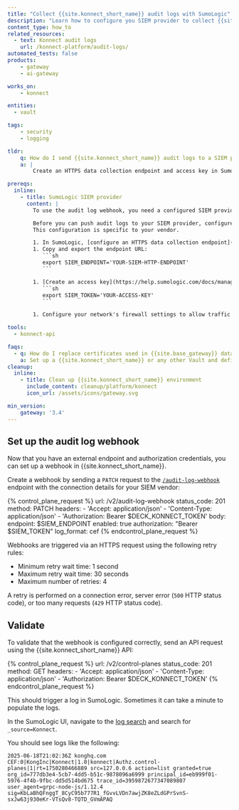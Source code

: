 ```yaml
---
title: "Collect {{site.konnect_short_name}} audit logs with SumoLogic"
description: "Learn how to configure you SIEM provider to collect {{site.konnect_short_name}} logs and configure a {{site.konnect_short_name}} audit log webhook."
content_type: how_to
related_resources:
  - text: Konnect audit logs
    url: /konnect-platform/audit-logs/
automated_tests: false
products:
    - gateway
    - ai-gateway

works_on:
    - konnect

entities:
  - vault

tags:
    - security
    - logging

tldr:
    q: How do I send {{site.konnect_short_name}} audit logs to a SIEM provider like SumoLogic?
    a: |
        Create an HTTPS data collection endpoint and access key in SumoLogic and save their values. Configure the audit log webhook endpoint (`/v2/audit-log-webhook`) in {{site.konnect_short_name}} with the SumoLogic endpoint (`endpoint`), the access key (`authorization`), and set `log_format: cef` and `enabled: true`. 

prereqs:
  inline:
    - title: SumoLogic SIEM provider
      content: |
        To use the audit log webhook, you need a configured SIEM provider. In this tutorial, we'll use SumoLogic, but you can use any SIEM provider that supports the [ArcSight CEF Format](https://docs.centrify.com/Content/IntegrationContent/SIEM/arcsight-cef/arcsight-cef-format.htm) or raw JSON.

        Before you can push audit logs to your SIEM provider, configure the service to receive logs. 
        This configuration is specific to your vendor.

        1. In SumoLogic, [configure an HTTPS data collection endpoint](https://help.sumologic.com/docs/send-data/hosted-collectors/http-source/logs-metrics/#configure-an-httplogs-and-metrics-source) you can send CEF or raw JSON data logs to. {{site.konnect_short_name}} supports any HTTP authorization header type. 
        1. Copy and export the endpoint URL:
           ```sh
           export SIEM_ENDPOINT='YOUR-SIEM-HTTP-ENDPOINT'
           ```

        1. [Create an access key](https://help.sumologic.com/docs/manage/security/access-keys/#create-an-access-key) in SumoLogic. Export the access key as an environment variable:
           ```sh
           export SIEM_TOKEN='YOUR-ACCESS-KEY'
           ```

        1. Configure your network's firewall settings to allow traffic through the `8071` TCP or UDP port that {{site.konnect_short_name}} uses for audit logging. See the [Konnect ports and network requirements](/konnect/network/).

tools:
  - konnect-api

faqs:
  - q: How do I replace certificates used in {{site.base_gateway}} data plane nodes with a secret reference?
    a: Set up a {{site.konnect_short_name}} or any other Vault and define the certificate and key in a secret in the Vault.
cleanup:
  inline:
    - title: Clean up {{site.konnect_short_name}} environment
      include_content: cleanup/platform/konnect
      icon_url: /assets/icons/gateway.svg

min_version:
    gateway: '3.4'
---
```


## Set up the audit log webhook

Now that you have an external endpoint and authorization credentials, you can set up a webhook in {{site.konnect_short_name}}.

Create a webhook by sending a `PATCH` request to the [`/audit-log-webhook`](/api/konnect/audit-logs/v2/#/operations/update-audit-log-webhook) endpoint with the connection details for your SIEM vendor:

<!--vale off-->
{% control_plane_request %}
url: /v2/audit-log-webhook
status_code: 201
method: PATCH
headers:
    - 'Accept: application/json'
    - 'Content-Type: application/json'
    - 'Authorization: Bearer $DECK_KONNECT_TOKEN'
body:
    endpoint: $SIEM_ENDPOINT
    enabled: true
    authorization: "Bearer $SIEM_TOKEN"
    log_format: cef
{% endcontrol_plane_request %}
<!--vale on-->

Webhooks are triggered via an HTTPS request using the following retry rules:

- Minimum retry wait time: 1 second
- Maximum retry wait time: 30 seconds
- Maximum number of retries: 4

A retry is performed on a connection error, server error (`500` HTTP status code), or too many requests (`429` HTTP status code).

## Validate

To validate that the webhook is configured correctly, send an API request using the {{site.konnect_short_name}} API:

<!--vale off-->
{% control_plane_request %}
url: /v2/control-planes
status_code: 201
method: GET
headers:
    - 'Accept: application/json'
    - 'Content-Type: application/json'
    - 'Authorization: Bearer $DECK_KONNECT_TOKEN'
{% endcontrol_plane_request %}
<!--vale on-->

This should trigger a log in SumoLogic. Sometimes it can take a minute to populate the logs.

In the SumoLogic UI, navigate to the [log search](https://service.sumologic.com/log-search) and search for `_source=Konnect`. 

You should see logs like the following:

```cef
2025-06-18T21:02:36Z konghq.com CEF:0|KongInc|Konnect|1.0|konnect|Authz.control-planes|1|rt=1750280466889 src=127.0.0.6 action=list granted=true org_id=777db3e4-5cb7-4dd5-b51c-9878096a6999 principal_id=eb999f01-5976-4f4b-9fbc-dd5d514bd675 trace_id=3959872677347089807 user_agent=grpc-node-js/1.12.4 sig=KbLaBhQFnggT_8CyC95b777R1_fGvvLVDn7awjZK8eZLdGPrSvnS-sxJw63j930eKr-VTsQv8-TQTD_GVmAPAQ
```

